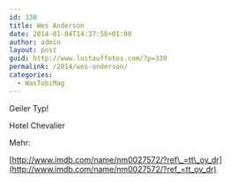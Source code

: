 ```yaml
---
id: 330
title: Wes Anderson
date: 2014-01-04T14:37:58+01:00
author: admin
layout: post
guid: http://www.lustauffotos.com/?p=330
permalink: /2014/wes-anderson/
categories:
  - WasTobiMag
---
```

Geiler Typ!



Hotel Chevalier

Mehr:

[http://www.imdb.com/name/nm0027572/?ref\_=tt\_ov_dr](http://www.imdb.com/name/nm0027572/?ref_=tt_ov_dr)